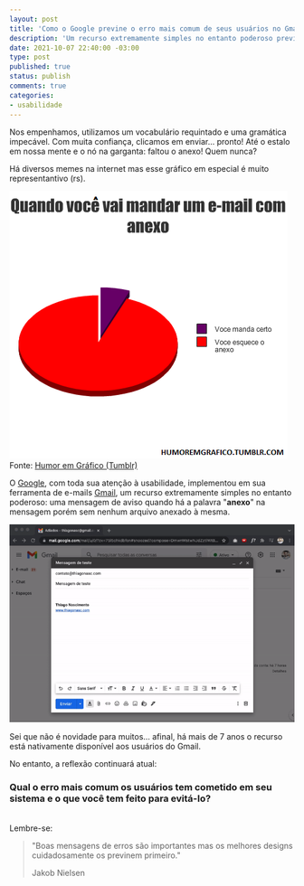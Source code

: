 ```yaml
---
layout: post
title: 'Como o Google previne o erro mais comum de seus usuários no Gmail?'
description: 'Um recurso extremamente simples no entanto poderoso previne o erro mais comum dos usuários no Gmail'
date: 2021-10-07 22:40:00 -03:00
type: post
published: true
status: publish
comments: true
categories:
- usabilidade
---
```


Nos empenhamos, utilizamos um vocabulário requintado e uma gramática impecável. Com muita confiança, clicamos em enviar... pronto! Até o estalo em nossa mente e o nó na garganta: faltou o anexo! Quem nunca?

Há diversos memes na internet mas esse gráfico em especial é muito representantivo (rs).

<div class="container text-center py-3 border rounded">
	<img src="/assets/imgs/anexo-gmail/meme-anexo-email.png" class="img-fluid" alt="Gráfico de pizza com porção ínfima representando 'você manda certo' e outra porção predominante, representando 'você esquece o anexo' ">
</div>
<figcaption class="figure-caption mb-3">Fonte: <a href="https://humoremgrafico.tumblr.com/" target="_blank" rel="noopener">Humor em Gráfico (Tumblr)</a></figcaption>

O <a href="https://www.google.com/" target="_blank" rel="noopener">Google</a>, com toda sua atenção à usabilidade, implementou em sua ferramenta de e-mails <a href="https://www.gmail.com/" target="_blank" rel="noopener">Gmail</a>, um recurso extremamente simples no entanto poderoso: uma mensagem de aviso quando há a palavra "**anexo**" na mensagem porém sem nenhum arquivo anexado à mesma.

<img src="/assets/imgs/anexo-gmail/animacao-gmail-erro-anexo.gif" class="img-fluid border rounded" alt="Gráfico de pizza com porção ínfima representando 'você manda certo' e outra porção predominante, representando 'você esquece o anexo' ">

Sei que não é novidade para muitos... afinal, há mais de 7 anos o recurso está nativamente disponível aos usuários do Gmail.

No entanto, a reflexão continuará atual:

### Qual o erro mais comum os usuários tem cometido em seu sistema e o que você tem feito para evitá-lo?

<br>
Lembre-se:

<blockquote class="blockquote">
	<p>"Boas mensagens de erros são importantes mas os melhores designs cuidadosamente os previnem primeiro."</p>
	<footer class="blockquote-footer">Jakob Nielsen</footer>
</blockquote>